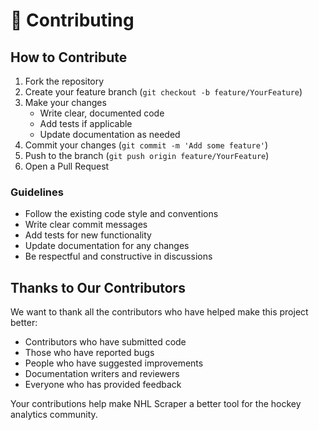 # 🤝 Contributing

## How to Contribute

1. Fork the repository
2. Create your feature branch (`git checkout -b feature/YourFeature`)
3. Make your changes
   - Write clear, documented code
   - Add tests if applicable
   - Update documentation as needed
4. Commit your changes (`git commit -m 'Add some feature'`)
5. Push to the branch (`git push origin feature/YourFeature`)
6. Open a Pull Request

### Guidelines

- Follow the existing code style and conventions
- Write clear commit messages
- Add tests for new functionality
- Update documentation for any changes
- Be respectful and constructive in discussions

## Thanks to Our Contributors

We want to thank all the contributors who have helped make this project better:

- Contributors who have submitted code
- Those who have reported bugs
- People who have suggested improvements
- Documentation writers and reviewers
- Everyone who has provided feedback

Your contributions help make NHL Scraper a better tool for the hockey analytics community.
